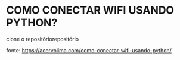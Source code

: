 # COMO CONECTAR WIFI USANDO PYTHON?
clone o repositóriorepositório

fonte: https://acervolima.com/como-conectar-wifi-usando-python/

